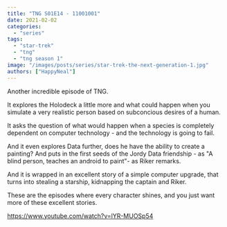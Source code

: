 ```yaml
---
title: "TNG S01E14 - 11001001"
date: 2021-02-02
categories: 
  - "series"
tags: 
  - "star-trek"
  - "tng"
  - "tng season 1"
image: "/images/posts/series/star-trek-the-next-generation-1.jpg"
authors: ["HappyNeal"]
---
```


Another incredible episode of TNG.

It explores the Holodeck a little more and what could happen when you simulate a very realistic person based on subconcious desires of a human.

It asks the question of what would happen when a species is completely dependent on computer technology - and the technology is going to fail.

And it even explores Data further, does he have the ability to create a painting? And puts in the first seeds of the Jordy Data friendship - as "A blind person, teaches an android to paint"- as Riker remarks.

And it is wrapped in an excellent story of a simple computer upgrade, that turns into stealing a starship, kidnapping the captain and Riker.

These are the episodes where every character shines, and you just want more of these excellent stories.

https://www.youtube.com/watch?v=lYR-MUOSp54
